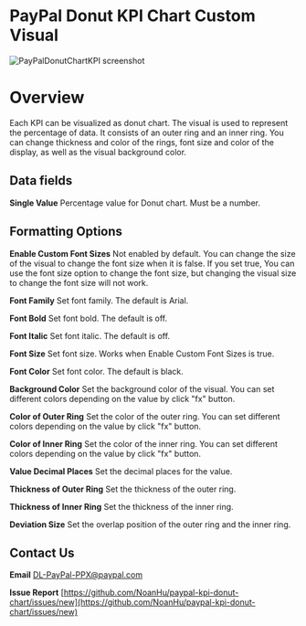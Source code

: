 # PayPal Donut KPI Chart Custom Visual

![PayPalDonutChartKPI screenshot](https://raw.githubusercontent.com/bliu5379/PayPal-PowerBI-Custom-Visuals/master/assets/screenshot.png)
# Overview
Each KPI can be visualized as donut chart. The visual is used to represent the percentage of data. It consists of an outer ring and an inner ring. You can change thickness and color of the rings,  font size and color of the display, as well as the visual background color.

## Data fields
**Single Value**
Percentage value for Donut chart. Must be a number.

## Formatting Options
**Enable Custom Font Sizes**
Not enabled by default. You can change the size of the visual to change the font size when it is false. If you set true, You can use the font size option to change the font size, but changing the visual size to change the font size will not work.  

**Font Family**
Set font family. The default is Arial.

**Font Bold**
Set font bold. The default is off.

**Font Italic**
Set font italic. The default is off.

**Font Size**
Set font size. Works when Enable Custom Font Sizes is true.

**Font Color**
Set font color. The default is black.

**Background Color**
Set the background color of the visual. You can set different colors depending on the value by click "fx" button.

**Color of Outer Ring**
Set the color of the outer ring. You can set different colors depending on the value by click "fx" button.

**Color of Inner Ring**
Set the color of the inner ring. You can set different colors depending on the value by click "fx" button.

**Value Decimal Places**
Set the decimal places for the value.

**Thickness of Outer Ring**
Set the thickness of the outer ring.

**Thickness of Inner Ring**
Set the thickness of the inner ring.

**Deviation Size**
Set the overlap position of the outer ring and the inner ring.

## Contact Us
**Email**
[DL-PayPal-PPX@paypal.com](mailto:DL-PayPal-PPX@paypal.com)

**Issue Report**
[https://github.com/NoanHu/paypal-kpi-donut-chart/issues/new](https://github.com/NoanHu/paypal-kpi-donut-chart/issues/new)



